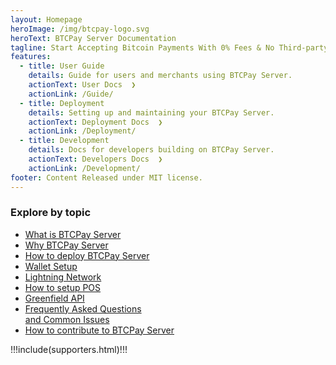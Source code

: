 ```yaml
---
layout: Homepage
heroImage: /img/btcpay-logo.svg
heroText: BTCPay Server Documentation
tagline: Start Accepting Bitcoin Payments With 0% Fees & No Third-party
features:
  - title: User Guide
    details: Guide for users and merchants using BTCPay Server.
    actionText: User Docs  ❯
    actionLink: /Guide/
  - title: Deployment
    details: Setting up and maintaining your BTCPay Server.
    actionText: Deployment Docs  ❯
    actionLink: /Deployment/
  - title: Development
    details: Docs for developers building on BTCPay Server.
    actionText: Developers Docs  ❯
    actionLink: /Development/
footer: Content Released under MIT license.
---
```


<div class="topics">
  <h3>Explore by topic</h3>

- [What is BTCPay&nbsp;Server](./Guide.md)
- [Why BTCPay&nbsp;Server](./UseCase.md)
- [How to deploy BTCPay&nbsp;Server](./TryItOut.md)
- [Wallet Setup](./WalletSetup.md)
- [Lightning Network](./LightningNetwork.md)
- [How to setup POS](./Conference-PoS-guide.md)
- [Greenfield API](./Development/GreenFieldExample.md)
- [Frequently Asked Questions<br>and Common Issues](./FAQ/README.md)
- [How to contribute to BTCPay&nbsp;Server](./Contribute/README.md)

</div>

!!!include(supporters.html)!!!
